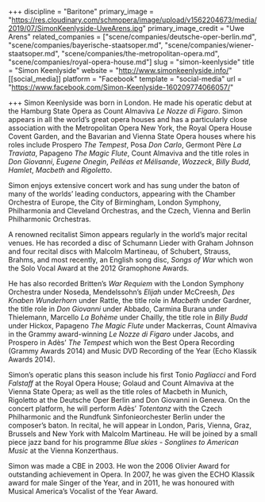 +++
discipline = "Baritone"
primary_image = "https://res.cloudinary.com/schmopera/image/upload/v1562204673/media/2019/07/SimonKeenlyside-UweArens.jpg"
primary_image_credit = "Uwe Arens"
related_companies = ["scene/companies/deutsche-oper-berlin.md", "scene/companies/bayerische-staatsoper.md", "scene/companies/wiener-staatsoper.md", "scene/companies/the-metropolitan-opera.md", "scene/companies/royal-opera-house.md"]
slug = "simon-keenlyside"
title = "Simon Keenlyside"
website = "http://www.simonkeenlyside.info/"
[[social_media]]
platform = "Facebook"
template = "social-media"
url = "https://www.facebook.com/Simon-Keenlyside-160209774066057/"

+++
Simon Keenlyside was born in London. He made his operatic debut at the Hamburg State Opera as Count Almaviva _Le Nozze di Figaro_. Simon appears in all the world’s great opera houses and has a particularly close association with the Metropolitan Opera New York, the Royal Opera House Covent Garden, and the Bavarian and Vienna State Opera houses where his roles include Prospero _The Tempest_, Posa _Don Carlo_, Germont Père _La Traviata_, Papageno _The Magic Flute_, Count Almaviva and the title roles in _Don Giovanni_, _Eugene Onegin_, _Pelléas et Mélisande_, _Wozzeck_, _Billy Budd_, _Hamlet_, _Macbeth_ and _Rigoletto_.

Simon enjoys extensive concert work and has sung under the baton of many of the worlds’ leading conductors, appearing with the Chamber Orchestra of Europe, the City of Birmingham, London Symphony, Philharmonia and Cleveland Orchestras, and the Czech, Vienna and Berlin Philharmonic Orchestras.

A renowned recitalist Simon appears regularly in the world’s major recital venues. He has recorded a disc of Schumann Lieder with Graham Johnson and four recital discs with Malcolm Martineau, of Schubert, Strauss, Brahms, and most recently, an English song disc, _Songs of War_ which won the Solo Vocal Award at the 2012 Gramophone Awards.

He has also recorded Britten’s _War Requiem_ with the London Symphony Orchestra under Noseda, Mendelssohn’s _Elijah_ under McCreesh, _Des Knaben Wunderhorn_ under Rattle, the title role in _Macbeth_ under Gardner, the title role in _Don Giovanni_ under Abbado, Carmina Burana under Thielemann, Marcello _La Bohème_ under Chailly, the title role in _Billy Budd_ under Hickox, Papageno _The Magic Flute_ under Mackerras, Count Almaviva in the Grammy award-winning _Le Nozze di Figaro_ under Jacobs, and Prospero in Adès’ _The Tempest_ which won the Best Opera Recording (Grammy Awards 2014) and Music DVD Recording of the Year (Echo Klassik Awards 2014).

Simon’s operatic plans this season include his first Tonio _Pagliacci_ and Ford _Falstaff_ at the Royal Opera House; Golaud and Count Almaviva at the Vienna State Opera; as well as the title roles of Macbeth in Munich, Rigoletto at the Deutsche Oper Berlin and Don Giovanni in Geneva. On the concert platform, he will perform Adès’ _Totentanz_ with the Czech Philharmonic and the Rundfunk Sinfonieorchester Berlin under the composer’s baton. In recital, he will appear in London, Paris, Vienna, Graz, Brussels and New York with Malcolm Martineau. He will be joined by a small piece jazz band for his programme _Blue skies - Songlines to American Music_ at the Vienna Konzerthaus.

Simon was made a CBE in 2003. He won the 2006 Olivier Award for outstanding achievement in Opera. In 2007, he was given the ECHO Klassik award for male Singer of the Year, and in 2011, he was honoured with Musical America’s Vocalist of the Year Award.